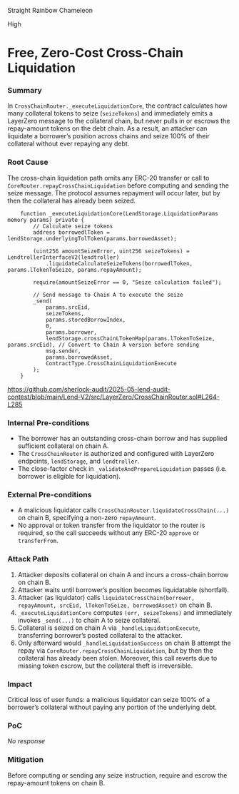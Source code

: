 Straight Rainbow Chameleon

High

# Free, Zero-Cost Cross-Chain Liquidation

### Summary

In `CrossChainRouter._executeLiquidationCore`, the contract calculates how many collateral tokens to seize (`seizeTokens`) and immediately emits a LayerZero message to the collateral chain, but never pulls in or escrows the repay-amount tokens on the debt chain. As a result, an attacker can liquidate a borrower’s position across chains and seize 100% of their collateral without ever repaying any debt.


### Root Cause

The cross-chain liquidation path omits any ERC-20 transfer or call to `CoreRouter.repayCrossChainLiquidation` before computing and sending the seize message. The protocol assumes repayment will occur later, but by then the collateral has already been seized.

```solidity
    function _executeLiquidationCore(LendStorage.LiquidationParams memory params) private {
        // Calculate seize tokens
        address borrowedlToken = lendStorage.underlyingTolToken(params.borrowedAsset);

        (uint256 amountSeizeError, uint256 seizeTokens) = LendtrollerInterfaceV2(lendtroller)
            .liquidateCalculateSeizeTokens(borrowedlToken, params.lTokenToSeize, params.repayAmount);

        require(amountSeizeError == 0, "Seize calculation failed");

        // Send message to Chain A to execute the seize
        _send(
            params.srcEid,
            seizeTokens,
            params.storedBorrowIndex,
            0,
            params.borrower,
            lendStorage.crossChainLTokenMap(params.lTokenToSeize, params.srcEid), // Convert to Chain A version before sending
            msg.sender,
            params.borrowedAsset,
            ContractType.CrossChainLiquidationExecute
        );
    }
```
https://github.com/sherlock-audit/2025-05-lend-audit-contest/blob/main/Lend-V2/src/LayerZero/CrossChainRouter.sol#L264-L285

### Internal Pre-conditions

- The borrower has an outstanding cross-chain borrow and has supplied sufficient collateral on chain A.  
- The `CrossChainRouter` is authorized and configured with LayerZero endpoints, `lendStorage`, and `lendtroller`.  
- The close-factor check in `_validateAndPrepareLiquidation` passes (i.e. borrower is eligible for liquidation).


### External Pre-conditions

- A malicious liquidator calls `CrossChainRouter.liquidateCrossChain(...)` on chain B, specifying a non-zero `repayAmount`.  
- No approval or token transfer from the liquidator to the router is required, so the call succeeds without any ERC-20 `approve` or `transferFrom`.


### Attack Path

1. Attacker deposits collateral on chain A and incurs a cross-chain borrow on chain B.  
2. Attacker waits until borrower’s position becomes liquidatable (shortfall).  
3. Attacker (as liquidator) calls `liquidateCrossChain(borrower, repayAmount, srcEid, lTokenToSeize, borrowedAsset)` on chain B.  
4. `_executeLiquidationCore` computes `(err, seizeTokens)` and immediately invokes `_send(...)` to chain A to seize collateral.  
5. Collateral is seized on chain A via `_handleLiquidationExecute`, transferring borrower’s posted collateral to the attacker.  
6. Only afterward would `_handleLiquidationSuccess` on chain B attempt the repay via `CoreRouter.repayCrossChainLiquidation`, but by then the collateral has already been stolen. Moreover, this call reverts due to missing token escrow, but the collateral theft is irreversible.


### Impact

Critical loss of user funds: a malicious liquidator can seize 100% of a borrower’s collateral without paying any portion of the underlying debt.


### PoC

_No response_

### Mitigation

Before computing or sending any seize instruction, require and escrow the repay-amount tokens on chain B.